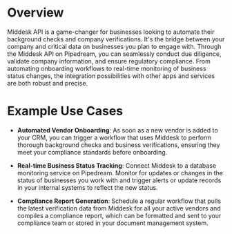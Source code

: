 # Overview

Middesk API is a game-changer for businesses looking to automate their background checks and company verifications. It's the bridge between your company and critical data on businesses you plan to engage with. Through the Middesk API on Pipedream, you can seamlessly conduct due diligence, validate company information, and ensure regulatory compliance. From automating onboarding workflows to real-time monitoring of business status changes, the integration possibilities with other apps and services are both robust and precise.

# Example Use Cases

- **Automated Vendor Onboarding**: As soon as a new vendor is added to your CRM, you can trigger a workflow that uses Middesk to perform thorough background checks and business verifications, ensuring they meet your compliance standards before onboarding.

- **Real-time Business Status Tracking**: Connect Middesk to a database monitoring service on Pipedream. Monitor for updates or changes in the status of businesses you work with and trigger alerts or update records in your internal systems to reflect the new status.

- **Compliance Report Generation**: Schedule a regular workflow that pulls the latest verification data from Middesk for all your active vendors and compiles a compliance report, which can be formatted and sent to your compliance team or stored in your document management system.
